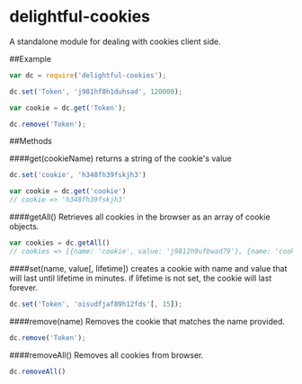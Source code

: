 # delightful-cookies
A standalone module for dealing with cookies client side.

##Example
```javascript
var dc = require('delightful-cookies');

dc.set('Token', 'j981hf8h1duhsad', 120000);

var cookie = dc.get('Token');

dc.remove('Token');
```

##Methods

####get(cookieName)
returns a string of the cookie's value
```javascript
dc.set('cookie', 'h348fh39fskjh3')

var cookie = dc.get('cookie')
// cookie => 'h348fh39fskjh3'
```

####getAll()
Retrieves all cookies in the browser as an array of cookie objects.
```javascript
var cookies = dc.getAll()
// cookies => [{name: 'cookie', value: 'j9812h9ufbwad79'}, {name: 'cookie2', value: '8932hiuhasfdu'}]
```

####set(name, value[, lifetime])
creates a cookie with name and value that will last until lifetime in minutes.
if lifetime is not set, the cookie will last forever.
```javascript
dc.set('Token', 'oisudfjaf89h12fds'[, 15]);
```

####remove(name)
Removes the cookie that matches the name provided.
```javascript
dc.remove('Token');
```

####removeAll()
Removes all cookies from browser.
```javascript
dc.removeAll()
```
